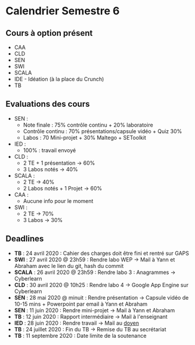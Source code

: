 # Calendrier Semestre 6

## Cours à option présent

- CAA
- CLD
- SEN
- SWI
- SCALA
- IDE - Idéation (à la place du Crunch)
- TB

## Evaluations des cours 

- SEN : 
	- Note finale : 75% contrôle continu + 20% laboratoire
	- Contrôle continu : 70%  présentations/capsule vidéo + Quiz 30%
	- Labos : 70 Mini-projet + 30% Maltego + SEToolkit
- IED : 
	- 100% : travail envoyé
- CLD : 
	- 2 TE + 1 présentation -> 60% 
	- 3 Labos notés -> 40%
- SCALA :
	- 2 TE -> 40%
	- 2 Labos notés + 1 Projet -> 60%
- CAA :
	- Aucune info pour le moment
- SWI :
	- 2 TE -> 70%
	- 3 Labos -> 30%

## Deadlines

- **TB**    : 24 avril 2020 : Cahier des charges doit être fini et rentré sur GAPS
- **SWI**   : 27 avril 2020 @ 23h59 : Rendre labo WEP -> Mail à Yann et Abraham avec le lien du git, hash du commit
- **SCALA** : 26 avril 2020 @ 23h59 : Rendre labo 3 : Anagrammes -> Cyberlearn
- **CLD**   : 30 avril 2020 @ 10h25 : Rendre labo 4 -> Google App Engine sur Cyberlearn
- **SEN**   : 28 mai 2020 @ minuit : Rendre présentation -> Capsule vidéo de 10-15 mins + Powerpoint par email à Yann et Abraham
- **SEN**   : 11 juin 2020 : Rendre mini-projet -> Mail à Yann et Abraham
- **TB**    : 12 juin 2020 : Rapport intermédiaire -> Mail à l'enseignant 
- **IED**   : 28 juin 2020 : Rendre travail -> Mail au [doyen](vincent.peiris@heig-vd.ch)
- **TB**    : 24 juillet 2020 : Fin du TB -> Remise du TB au secrétariat
- **TB**    : 11 septembre 2020 : Date limite de la soutenance

